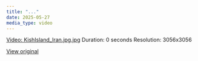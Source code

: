 ```yaml
---
title: "..."
date: 2025-05-27
media_type: video
---
```





[Video: KishIsland_Iran.jpg.jpg](files/KishIsland_Iran.jpg.jpg)
Duration: 0 seconds
Resolution: 3056x3056


[View original](https://t.me/c/2696929880/209)
